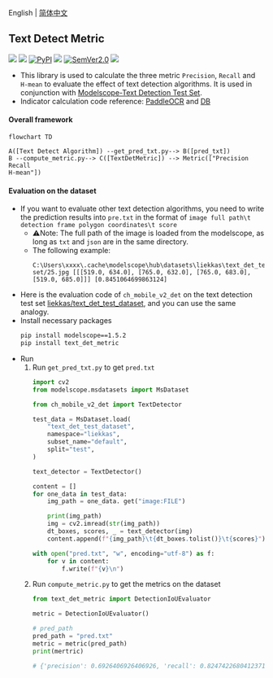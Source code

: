 English | [简体中文](https://github.com/SWHL/RapidVideOCR/blob/main/docs/README_zh.md)

## Text Detect Metric
<p align="left">
     <a href=""><img src="https://img.shields.io/badge/OS-Linux%2C%20Win%2C%20Mac-pink.svg"></a>
     <a href=""><img src="https://img.shields.io/badge/python->=3.6,<3.12-aff.svg"></a>
     <a href="https://pypi.org/project/text_det_metric/"><img alt="PyPI" src="https://img.shields.io/pypi/v/text_det_metric"></a>
     <a href="https://pepy.tech/project/text_det_metric"><img src="https://static.pepy.tech/personalized-badge/text_det_metric?period=total&units=abbreviation&left_color=grey&right_color=blue&left_text=Downloads "></a>
<a href="https://semver.org/"><img alt="SemVer2.0" src="https://img.shields.io/badge/SemVer-2.0-brightgreen"></a>
     <a href="https://github.com/psf/black"><img src="https://img.shields.io/badge/code%20style-black-000000.svg"></a>
</p>

- This library is used to calculate the three metric `Precision`, `Recall` and `H-mean` to evaluate the effect of text detection algorithms. It is used in conjunction with [Modelscope-Text Detection Test Set](https://www.modelscope.cn/datasets/liekkas/text_det_test_dataset/summary).
- Indicator calculation code reference: [PaddleOCR](https://github.com/PaddlePaddle/PaddleOCR/blob/b13f99607653c220ba94df2a8650edac086b0f37/ppocr/metrics/eval_det_iou.py) and [DB](https://github.com/MhLiao/DB/blob/3c32b808d4412680310d3d28eeb6a2d5bf1566c5/concern/icdar2015_eval/detection/iou.py#L8)

#### Overall framework
```mermaid
flowchart TD

A([Text Detect Algorithm]) --get_pred_txt.py--> B([pred_txt])
B --compute_metric.py--> C([TextDetMetric]) --> Metric(["Precision
Recall
H-mean"])
```

#### Evaluation on the dataset
- If you want to evaluate other text detection algorithms, you need to write the prediction results into `pre.txt` in the format of `image full path\t detection frame polygon coordinates\t score`
     - ⚠️Note: The full path of the image is loaded from the modelscope, as long as `txt` and `json` are in the same directory.
     - The following example:
         ```text
         C:\Users\xxxx\.cache\modelscope\hub\datasets\liekkas\text_det_test_dataset\master\data_files\extracted\f3ca4a17a478c1d798db96b03a5da8b144f13054fd06401e5a113a7ca4953491\text_det_test_data set/25.jpg [[[519.0, 634.0], [765.0, 632.0], [765.0, 683.0], [519.0, 685.0]]] [0.8451064699863124]
         ```
- Here is the evaluation code of `ch_mobile_v2_det` on the text detection test set [liekkas/text_det_test_dataset](https://www.modelscope.cn/datasets/liekkas/text_det_test_dataset/summary), and you can use the same analogy.
- Install necessary packages
     ```bash
     pip install modelscope==1.5.2
     pip install text_det_metric
     ```
- Run
     1. Run `get_pred_txt.py` to get `pred.txt`
         ```python
         import cv2
         from modelscope.msdatasets import MsDataset

         from ch_mobile_v2_det import TextDetector

         test_data = MsDataset.load(
             "text_det_test_dataset",
             namespace="liekkas",
             subset_name="default",
             split="test",
         )

         text_detector = TextDetector()

         content = []
         for one_data in test_data:
             img_path = one_data. get("image:FILE")

             print(img_path)
             img = cv2.imread(str(img_path))
             dt_boxes, scores, _ = text_detector(img)
             content.append(f"{img_path}\t{dt_boxes.tolist()}\t{scores}")

         with open("pred.txt", "w", encoding="utf-8") as f:
             for v in content:
                 f.write(f"{v}\n")
         ```
     2. Run `compute_metric.py` to get the metrics on the dataset
         ```python
         from text_det_metric import DetectionIoUEvaluator

         metric = DetectionIoUEvaluator()

         # pred_path
         pred_path = "pred.txt"
         metric = metric(pred_path)
         print(mertric)

         # {'precision': 0.6926406926406926, 'recall': 0.8247422680412371, 'hmean': 0.7529411764705882}
         ```